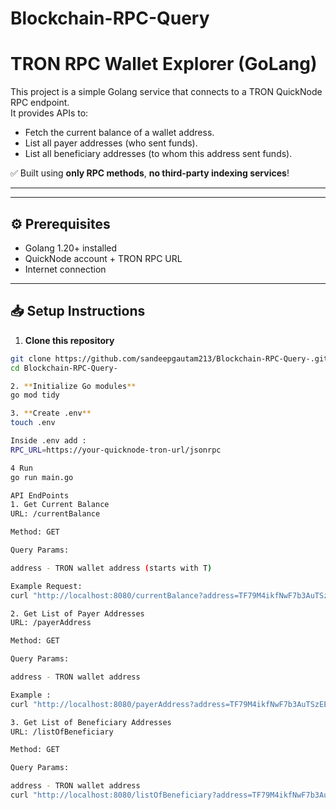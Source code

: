 # Blockchain-RPC-Query


# TRON RPC Wallet Explorer (GoLang)

This project is a simple Golang service that connects to a TRON QuickNode RPC endpoint.  
It provides APIs to:

- Fetch the current balance of a wallet address.
- List all payer addresses (who sent funds).
- List all beneficiary addresses (to whom this address sent funds).

✅ Built using **only RPC methods**, **no third-party indexing services**!

---

---

## ⚙️ Prerequisites

- Golang 1.20+ installed
- QuickNode account + TRON RPC URL
- Internet connection

---

## 📥 Setup Instructions

1. **Clone this repository**

```bash
git clone https://github.com/sandeepgautam213/Blockchain-RPC-Query-.git
cd Blockchain-RPC-Query-

2. **Initialize Go modules**
go mod tidy

3. **Create .env**
touch .env

Inside .env add : 
RPC_URL=https://your-quicknode-tron-url/jsonrpc

4 Run 
go run main.go

API EndPoints 
1. Get Current Balance
URL: /currentBalance

Method: GET

Query Params:

address - TRON wallet address (starts with T)

Example Request:
curl "http://localhost:8080/currentBalance?address=TF79M4ikfNwF7b3AuTSzEEC1wWuwZzUwXy"

2. Get List of Payer Addresses
URL: /payerAddress

Method: GET

Query Params:

address - TRON wallet address

Example : 
curl "http://localhost:8080/payerAddress?address=TF79M4ikfNwF7b3AuTSzEEC1wWuwZzUwXy"

3. Get List of Beneficiary Addresses
URL: /listOfBeneficiary

Method: GET

Query Params:

address - TRON wallet address
curl "http://localhost:8080/listOfBeneficiary?address=TF79M4ikfNwF7b3AuTSzEEC1wWuwZzUwXy"




